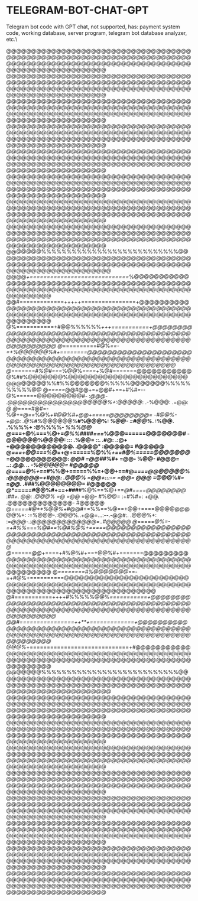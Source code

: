 # TELEGRAM-BOT-CHAT-GPT

Telegram bot code with GPT chat, not supported, has: payment system code, working database, server program, telegram bot database analyzer, etc.\

@@@@@@@@@@@@@@@@@@@@@@@@@@@@@@@@@@@@@@@@@@@@@@@@@@@@@@@@@@@@@@@@@@@@@@@@@@@@@@@@@@@@@@@@@@@@@@@@@@@@@@@@@@@@@@@@@@@@@@@@@@@@@@@@@@@
@@@@@@@@@@@@@@@@@@@@@@@@@@@@@@@@@@@@@@@@@@@@@@@@@@@@@@@@@@@@@@@@@@@@@@@@@@@@@@@@@@@@@@@@@@@@@@@@@@@@@@@@@@@@@@@@@@@@@@@@@@@@@@@@@@@
@@@@@@@@@@@@@@@@@@@@@@@@@@@@@@@@@@@@@@@@@@@@@@@@@@@@@@@@@@@@@@@@@@@@@@@@@@@@@@@@@@@@@@@@@@@@@@@@@@@@@@@@@@@@@@@@@@@@@@@@@@@@@@@@@@@
@@@@@@@@@@@@@@@@@@@@@@@@@@@@@@@@@@@@@@@@@@@@@@@@@@@@@@@@@@@@@@@@@@@@@@@@@@@@@@@@@@@@@@@@@@@@@@@@@@@@@@@@@@@@@@@@@@@@@@@@@@@@@@@@@@@
@@@@@@@@@@@@@@@@@@@@@@@@@@@@@@@@@@@@@@@@@@@@@@@@@@@@@@@@@@@@@@@@@@@@@@@@@@@@@@@@@@@@@@@@@@@@@@@@@@@@@@@@@@@@@@@@@@@@@@@@@@@@@@@@@@@
@@@@@@@@@@@@@@@@@@@@@@@@@@@@@@@@@@@@@@@@@@@@@@@@@@@@@@@@@@@@@@@@@@@@@@@@@@@@@@@@@@@@@@@@@@@@@@@@@@@@@@@@@@@@@@@@@@@@@@@@@@@@@@@@@@@
@@@@@@@@@@@@@@@@@@@@@@@@@@@@@@@@@@@@@@@@@@@@@@@@@@@@@@@@@@@@@@@@@@@@@@@@@@@@@@@@@@@@@@@@@@@@@@@@@@@@@@@@@@@@@@@@@@@@@@@@@@@@@@@@@@@
@@@@@@@@@@@@@@@@@@@@@@@@@@@@@@@@@@@@@@@@@@@@@@@@@@@@@@@@@@@@@@@@@@@@@@@@@@@@@@@@@@@@@@@@@@@@@@@@@@@@@@@@@@@@@@@@@@@@@@@@@@@@@@@@@@@
@@@@@@@%%%%%%%%%%%%%%%%%%%%%%%%%%%@@@@@@@@@@@@@@@@@@@@@@@@@@@@@@@@@@@@@@@@@@@@@@@@@@@@@@@@@@@@@@@@@@@@@@@@@@@@@@@@@@@@@@@@@@@@@@@@@
@@@@*+=============================*%@@@@@@@@@@@@@@@@@@@@@@@@@@@@@@@@@@@@@@@@@@@@@@@@@@@@@@@@@@@@@@@@@@@@@@@@@@@@@@@@@@@@@@@@@@@@@@
@@#=============+++++================+@@@@@@@@@@@@@@@@@@@@@@@@@@@@@@@@@@@@@@@@@@@@@@@@@@@@@@@@@@@@@@@@@@@@@@@@@@@@@@@@@@@@@@@@@@@@@
@%===========+#@@%%%%%%*+++===========+@@@@@@@@@@@@@@@@@@@@@@@@@@@@@@@@@@@@@@@@@@@@@@@@@@@@@@@@@@@@@@@@@@@@@@@@@@@@@@@@@@@@@@@@@@@@
@*==========#@%*==-=+%@@@@@@%#+========@@@@@@@@@@@@@@@@@@@@@@@@@@@@@@@@@@@@@@@@@@@@@@@@@@@@@@@@@@@@@@@@@@@@@@@@@@@@@@@@@@@@@@@@@@@@
@*=======*#%@#===*%@@%*====+*%@#=======@@@@@@@@@@@@%##%@@@@@@@%@@@@@@@@@@@@@@@@@@@@@@@@@@@@@@@@%%#%%@@@@@@@%%%%%@@@@@@@%%%%%%%%%%@@
@*=====*@@#@@+=+@@#+==+#%#*=--*@%======@@@@@@@@@#-      :*@@@- .@@@@@@@@@@@@@@@@@@@@%+:@@@@@*:      .-%@@@:       .=@@:          *@
@*====#@#=-%@+=*@==*%@%*+#@@%#+@@+=====@@@@@@@@=  -#@@%-  +@@: .@%*#%@@@@@@%**#%@@@%:  *%@@-  =#@@%*. :%@@. .%%%%+  :@%%%%-  *%%%@@
@*===+@%===%@+=*@%%#*###*===*%@@@======@@@@@@@#  -@@@@@@%@@@@:  :::  .%@@=  ::. .#@:   .:@+  +@@@@@@@@@@@@. .@@@@*  :@@@@@=  #@@@@@
@*===+@@===%@*=+@+=====%@%%*+==#@%=====@@@@@@@*  =@@@@@@@@@@@:  *@@#  =@@#*#%#+  =@@-  %@@-  #@@@= ..:.*@@.  ..    -%@@@@@=  #@@@@@
@*====*@%+==*#%%@+=====%%=+@@+==#@*====@@@@@@@%  :@@@@@@=+#@@: .@@@%  =@@+:::-=  =@@=  @@@*  =@@@%*#=  =@@. .*###%@@@@@@@@=  #@@@@@
@*=====#@@%#+==+###**#%@%==%@+==*@#====@@@@@@@@*  :*##+.  *@@: .@@@%  =@*  =@@*  =@@-  #%@@=  :+#%#+:  +@@. .@@@@@@@@@@@@@-  #@@@@@
@*=====#@**%@@%*+#@@#+=%%==%@==+@@+====@@@@@@@@@%+:    :=%@@@-.:@@@%..+@@=...:--.-@@#:. .@@@%+:     :=*@@@-.:@@@@@@@@@@@@@=..#@@@@@
@*=====*@%=-=+#%%*===*%@#==%@#%@%+=====@@@@@@@@@@@@@@@@@@@@@@@@@@@@@@@@@@@@@@@@@@@@@@@@@@@@@@@@@@@@@@@@@@@@@@@@@@@@@@@@@@@@@@@@@@@@
@*======*@@*+====+#%@%#+==+@@%#+=======@@@@@@@@@@@@@@@@@@@@@@@@@@@@@@@@@@@@@@@@@@@@@@@@@@@@@@@@@@@@@@@@@@@@@@@@@@@@@@@@@@@@@@@@@@@@
@*========#%@@@@@@@*==-=+#@%+==========@@@@@@@@@@@@@@@@@@@@@@@@@@@@@@@@@@@@@@@@@@@@@@@@@@@@@@@@@@@@@@@@@@@@@@@@@@@@@@@@@@@@@@@@@@@@
@#===========++++#%%%%%@@%*===========+@@@@@@@@@@@@@@@@@@@@@@@@@@@@@@@@@@@@@@@@@@@@@@@@@@@@@@@@@@@@@@@@@@@@@@@@@@@@@@@@@@@@@@@@@@@@
@@#================++**+=============+@@@@@@@@@@@@@@@@@@@@@@@@@@@@@@@@@@@@@@@@@@@@@@@@@@@@@@@@@@@@@@@@@@@@@@@@@@@@@@@@@@@@@@@@@@@@@
@@@%*+=============================+#@@@@@@@@@@@@@@@@@@@@@@@@@@@@@@@@@@@@@@@@@@@@@@@@@@@@@@@@@@@@@@@@@@@@@@@@@@@@@@@@@@@@@@@@@@@@@@
@@@@@@@%%%%%%%%%%%%%%%%%%%%%%%%%%%@@@@@@@@@@@@@@@@@@@@@@@@@@@@@@@@@@@@@@@@@@@@@@@@@@@@@@@@@@@@@@@@@@@@@@@@@@@@@@@@@@@@@@@@@@@@@@@@@
@@@@@@@@@@@@@@@@@@@@@@@@@@@@@@@@@@@@@@@@@@@@@@@@@@@@@@@@@@@@@@@@@@@@@@@@@@@@@@@@@@@@@@@@@@@@@@@@@@@@@@@@@@@@@@@@@@@@@@@@@@@@@@@@@@@
@@@@@@@@@@@@@@@@@@@@@@@@@@@@@@@@@@@@@@@@@@@@@@@@@@@@@@@@@@@@@@@@@@@@@@@@@@@@@@@@@@@@@@@@@@@@@@@@@@@@@@@@@@@@@@@@@@@@@@@@@@@@@@@@@@@
@@@@@@@@@@@@@@@@@@@@@@@@@@@@@@@@@@@@@@@@@@@@@@@@@@@@@@@@@@@@@@@@@@@@@@@@@@@@@@@@@@@@@@@@@@@@@@@@@@@@@@@@@@@@@@@@@@@@@@@@@@@@@@@@@@@
@@@@@@@@@@@@@@@@@@@@@@@@@@@@@@@@@@@@@@@@@@@@@@@@@@@@@@@@@@@@@@@@@@@@@@@@@@@@@@@@@@@@@@@@@@@@@@@@@@@@@@@@@@@@@@@@@@@@@@@@@@@@@@@@@@@
@@@@@@@@@@@@@@@@@@@@@@@@@@@@@@@@@@@@@@@@@@@@@@@@@@@@@@@@@@@@@@@@@@@@@@@@@@@@@@@@@@@@@@@@@@@@@@@@@@@@@@@@@@@@@@@@@@@@@@@@@@@@@@@@@@@
@@@@@@@@@@@@@@@@@@@@@@@@@@@@@@@@@@@@@@@@@@@@@@@@@@@@@@@@@@@@@@@@@@@@@@@@@@@@@@@@@@@@@@@@@@@@@@@@@@@@@@@@@@@@@@@@@@@@@@@@@@@@@@@@@@@
@@@@@@@@@@@@@@@@@@@@@@@@@@@@@@@@@@@@@@@@@@@@@@@@@@@@@@@@@@@@@@@@@@@@@@@@@@@@@@@@@@@@@@@@@@@@@@@@@@@@@@@@@@@@@@@@@@@@@@@@@@@@@@@@@@@
@@@@@@@@@@@@@@@@@@@@@@@@@@@@@@@@@@@@@@@@@@@@@@@@@@@@@@@@@@@@@@@@@@@@@@@@@@@@@@@@@@@@@@@@@@@@@@@@@@@@@@@@@@@@@@@@@@@@@@@@@@@@@@@@@@@

